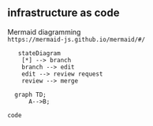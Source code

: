 ## infrastructure as code


Mermaid diagramming  
`https://mermaid-js.github.io/mermaid/#/`  

```mermaid
   stateDiagram
    [*] --> branch
    branch --> edit
    edit --> review request
    review --> merge
 ```





```mermaid
  graph TD;
      A-->B;
 ```

```
code
```
